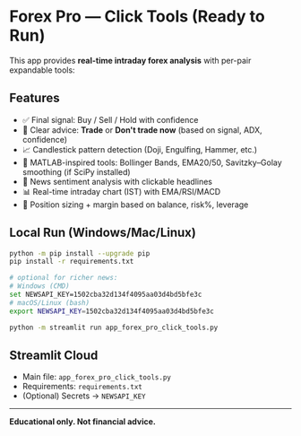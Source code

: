 # Forex Pro — Click Tools (Ready to Run)

This app provides **real-time intraday forex analysis** with per-pair expandable tools:

## Features
- ✅ Final signal: Buy / Sell / Hold with confidence
- 🔔 Clear advice: **Trade** or **Don't trade now** (based on signal, ADX, confidence)
- 📈 Candlestick pattern detection (Doji, Engulfing, Hammer, etc.)
- 🧮 MATLAB-inspired tools: Bollinger Bands, EMA20/50, Savitzky–Golay smoothing (if SciPy installed)
- 📰 News sentiment analysis with clickable headlines
- 📊 Real-time intraday chart (IST) with EMA/RSI/MACD
- 🧠 Position sizing + margin based on balance, risk%, leverage

## Local Run (Windows/Mac/Linux)
```bash
python -m pip install --upgrade pip
pip install -r requirements.txt

# optional for richer news:
# Windows (CMD)
set NEWSAPI_KEY=1502cba32d134f4095aa03d4bd5bfe3c
# macOS/Linux (bash)
export NEWSAPI_KEY=1502cba32d134f4095aa03d4bd5bfe3c

python -m streamlit run app_forex_pro_click_tools.py
```

## Streamlit Cloud
- Main file: `app_forex_pro_click_tools.py`
- Requirements: `requirements.txt`
- (Optional) Secrets → `NEWSAPI_KEY`

---
**Educational only. Not financial advice.**
